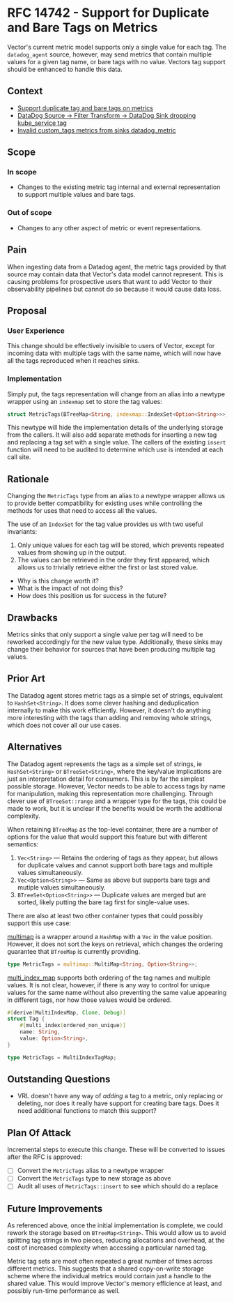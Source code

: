 # RFC 14742 - Support for Duplicate and Bare Tags on Metrics

Vector's current metric model supports only a single value for each tag. The `datadog_agent` source,
however, may send metrics that contain multiple values for a given tag name, or bare tags with no
value. Vectors tag support should be enhanced to handle this data.

## Context

- [Support duplicate tag and bare tags on metrics](https://github.com/vectordotdev/vector/issues/14742)
- [DataDog Source -> Filter Transform -> DataDog Sink dropping kube_service tag](https://github.com/vectordotdev/vector/issues/14707)
- [Invalid custom_tags metrics from sinks datadog_metric](https://github.com/vectordotdev/vector/issues/14239)

## Scope

### In scope

- Changes to the existing metric tag internal and external representation to support multiple values
  and bare tags.

### Out of scope

- Changes to any other aspect of metric or event representations.

## Pain

When ingesting data from a Datadog agent, the metric tags provided by that source may contain data
that Vector's data model cannot represent. This is causing problems for prospective users that want
to add Vector to their observability pipelines but cannot do so because it would cause data loss.

## Proposal

### User Experience

This change should be effectively invisible to users of Vector, except for incoming data with
multiple tags with the same name, which will now have all the tags reproduced when it reaches sinks.

### Implementation

Simply put, the tags representation will change from an alias into a newtype wrapper using an
`indexmap` set to store the tag values:

```rust
struct MetricTags(BTreeMap<String, indexmap::IndexSet<Option<String>>>);
```

This newtype will hide the implementation details of the underlying storage from the callers. It
will also add separate methods for inserting a new tag and replacing a tag set with a single
value. The callers of the existing `insert` function will need to be audited to determine which use
is intended at each call site.

## Rationale

Changing the `MetricTags` type from an alias to a newtype wrapper allows us to provide better
compatibility for existing uses while controlling the methods for uses that need to access all the
values.

The use of an `IndexSet` for the tag value provides us with two useful invariants:
1. Only unique values for each tag will be stored, which prevents repeated values from showing up in
   the output.
1. The values can be retrieved in the order they first appeared, which allows us to trivially
   retrieve either the first or last stored value.

- Why is this change worth it?
- What is the impact of not doing this?
- How does this position us for success in the future?

## Drawbacks

Metrics sinks that only support a single value per tag will need to be reworked accordingly for the
new value type. Additionally, these sinks may change their behavior for sources that have been
producing multiple tag values.

## Prior Art

The Datadog agent stores metric tags as a simple set of strings, equivalent to `HashSet<String>`. It
does some clever hashing and deduplication internally to make this work efficiently. However, it
doesn't do anything more interesting with the tags than adding and removing whole strings, which
does not cover all our use cases.

## Alternatives

The Datadog agent represents the tags as a simple set of strings, ie `HashSet<String>` or
`BTreeSet<String>`, where the key/value implications are just an interpretation detail for
consumers. This is by far the simplest possible storage. However, Vector needs to be able to access
tags by name for manipulation, making this representation more challenging. Through clever use of
`BTreeSet::range` and a wrapper type for the tags, this could be made to work, but it is unclear if
the benefits would be worth the additional complexity.

When retaining `BTreeMap` as the top-level container, there are a number of options for the value
that would support this feature but with different semantics:

1. `Vec<String>` — Retains the ordering of tags as they appear, but allows for duplicate values and
   cannot support both bare tags and multiple values simultaneously.
1. `Vec<Option<String>>` — Same as above but supports bare tags and mutiple values simultaneously.
1. `BTreeSet<Option<String>>` — Duplicate values are merged but are sorted, likely putting the bare
   tag first for single-value uses.

There are also at least two other container types that could possibly support this use case:

[multimap](https://docs.rs/multimap/latest/multimap/) is a wrapper around a `HashMap` with a `Vec`
in the value position. However, it does not sort the keys on retrieval, which changes the ordering
guarantee that `BTreeMap` is currently providing.

```rust
type MetricTags = multimap::MultiMap<String, Option<String>>;
```

[multi_index_map](https://crates.io/crates/multi_index_map) supports both ordering of the tag names
and multiple values. It is not clear, however, if there is any way to control for unique values for
the same name without also preventing the same value appearing in different tags, nor how those
values would be ordered.

```rust
#[derive(MultiIndexMap, Clone, Debug)]
struct Tag {
    #[multi_index(ordered_non_unique)]
    name: String,
    value: Option<String>,
}

type MetricTags = MultiIndexTagMap;
```

## Outstanding Questions

- VRL doesn't have any way of _adding_ a tag to a metric, only replacing or deleting, nor does it
  really have support for creating bare tags. Does it need additional functions to match this
  support?

## Plan Of Attack

Incremental steps to execute this change. These will be converted to issues after the RFC is approved:

- [ ] Convert the `MetricTags` alias to a newtype wrapper
- [ ] Convert the `MetricTags` type to new storage as above
- [ ] Audit all uses of `MetricTags::insert` to see which should do a replace

## Future Improvements

As referenced above, once the initial implementation is complete, we could rework the storage based
on `BTreeMap<String>`. This would allow us to avoid splitting tag strings in two pieces, reducing
allocations and overhead, at the cost of increased complexity when accessing a particular named tag.

Metric tag sets are most often repeated a great number of times across different metrics. This
suggests that a shared copy-on-write storage scheme where the individual metrics would contain just
a handle to the shared value. This would improve Vector's memory efficience at least, and possibly
run-time performance as well.
